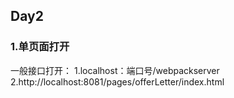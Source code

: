 ## Day2 ##
### 1.单页面打开 ###
一般接口打开：
1.localhost：端口号/webpackserver
2.http://localhost:8081/pages/offerLetter/index.html
